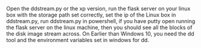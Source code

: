Open the ddstream.py or the xp version, run the flask server on your linux box with the storage path set correctly, set the ip of the Linux box in ddstream.py, run ddstream.py in powershell, if you have putty open running the flask server on the linux machine, then you should see all the blocks of the disk image stream across. On Earlier than Windows 10, you need the dd tool and the environment variables set in windows for dd.

